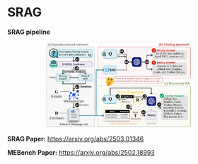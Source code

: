 # SRAG

**SRAG pipeline**
<div align="center">
  <img src="assets/pipeline.png" width="65%" height="65%"/>
</div>

**SRAG Paper:** 
https://arxiv.org/abs/2503.01346

**MEBench Paper:** 
https://arxiv.org/abs/2502.18993

